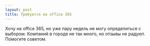 ```yaml
---
layout: post 
title: Требуется на office 365 
--- 
```

Хочу на office 365, но уже пару недель не могу определиться с выбором. Компаний в городе не так много, но отзывы не радуют. Помогите советом.
